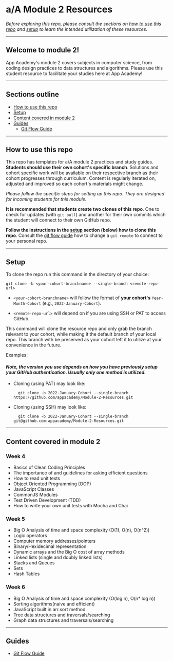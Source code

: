 # a/A Module 2 Resources

_Before exploring this repo, please consult the sections on [how to use this repo][how to use] and [setup][setup] to learn the intended utilization of these resources._

---

## Welcome to module 2!

App Academy's module 2 covers subjects in computer science, from coding design practices to data structures and algorithms. Please use this student resource to facilitate your studies here at App Academy!


---

## Sections outline

-   [How to use this repo][how to use]
-   [Setup][setup]
-   [Content covered in module 2][content]
-   [Guides][guides]
    - [Git Flow Guide][git flow]

---

## How to use this repo

This repo has templates for a/A module 2 practices and study guides. __Students should use their own cohort's specific branch__. Solutions and cohort specific work will be available on their respective branch as their cohort progresses through curriculum. Content is regularly iterated on, adjusted and improved so each cohort's materials might change.

_Please follow the specific steps for setting up this repo. They are designed for incoming students for this module._

__It is recommended that students create two clones of this repo__. One to check for updates (with `git pull`) and another for their own commits which the student will connect to their own GitHub repo.

__Follow the instructions in the [setup][setup] section (below) how to clone this repo__. Consult the [git flow guide][connecting] how to change a `git remote` to connect to your personal repo.

---

## Setup

To clone the repo run this command in the directory of your choice:

    git clone -b <your-cohort-branchname> --single-branch <remote-repo-url>

- `<your-cohort-branchname>` will follow the format of __your cohort's__ `Year-Month-Cohort` (e.g., `2022-January-Cohort`).

- `<remote-repo-url>` will depend on if you are using SSH or PAT to access GitHub.

This command will clone the resource repo and only grab the branch relevant to your cohort, while making it the default branch of your local repo. This branch with be preserved as your cohort left it to utilize at your convenience in the future.

Examples:

#### _Note, the version you use depends on how you have previously setup your GitHub authentication. Usually only one method is utilized._

- Cloning (using PAT) may look like:

        git clone -b 2022-January-Cohort --single-branch https://github.com/appacademy/Module-2-Resources.git

- Cloning (using SSH) may look like:

        git clone -b 2022-January-Cohort --single-branch git@github.com:appacademy/Module-2-Resources.git

---

## Content covered in module 2

### Week 4

- Basics of Clean Coding Principles
- The importance of and guidelines for asking efficient questions
- How to read unit tests
- Object Oriented Programming (OOP)
- JavaScript Classes
- CommonJS Modules
- Test Driven Development (TDD)
- How to write your own unit tests with Mocha and Chai

### Week 5

- Big O Analysis of time and space complexity (O(1), O(n), O(n^2))
- Logic operators
- Computer memory addresses/pointers
- Binary/Hexidecimal representation
- Dynamic arrays and the Big O cost of array methods
- Linked lists (single and doubly linked lists)
- Stacks and Queues
- Sets
- Hash Tables

### Week 6

- Big O Analysis of time and space complexity (O(log n), O(n* log n))
- Sorting algorithms(naive and efficient)
- JavaScript built in arr.sort method
- Tree data structures and traversals/searching
- Graph data structures and traversals/searching

---

## Guides

-   [Git Flow Guide][git flow]

<!-- internal links -->

[content]: README.md#content-covered-in-module-2
[guides]: README.md#guides
[how to use]: README.md#how-to-use-this-repo
[setup]: README.md#setup

<!-- redirect links -->
[git flow]: ./git-flow-guide/README.md
[connecting]: ./git-flow-guide/README.md#connecting-a-local-cloned-repo-to-a-github-repo
